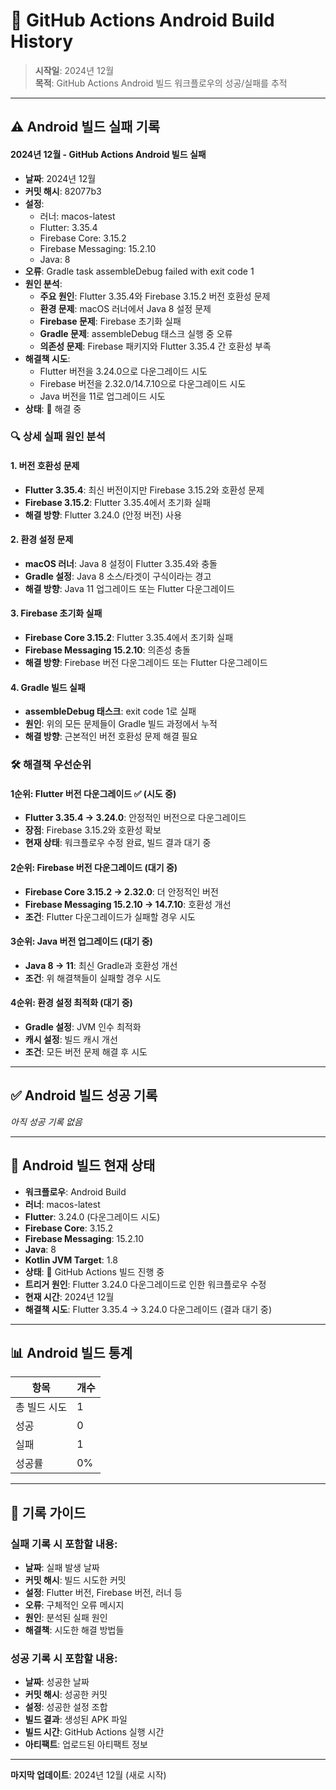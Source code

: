 # 🤖 GitHub Actions Android Build History

> **시작일**: 2024년 12월  
> **목적**: GitHub Actions Android 빌드 워크플로우의 성공/실패를 추적

---

## ⚠️ **Android 빌드 실패 기록**

#### 2024년 12월 - GitHub Actions Android 빌드 실패
- **날짜**: 2024년 12월
- **커밋 해시**: 82077b3
- **설정**: 
  - 러너: macos-latest
  - Flutter: 3.35.4
  - Firebase Core: 3.15.2
  - Firebase Messaging: 15.2.10
  - Java: 8
- **오류**: Gradle task assembleDebug failed with exit code 1
- **원인 분석**: 
  - **주요 원인**: Flutter 3.35.4와 Firebase 3.15.2 버전 호환성 문제
  - **환경 문제**: macOS 러너에서 Java 8 설정 문제
  - **Firebase 문제**: Firebase 초기화 실패
  - **Gradle 문제**: assembleDebug 태스크 실행 중 오류
  - **의존성 문제**: Firebase 패키지와 Flutter 3.35.4 간 호환성 부족
- **해결책 시도**:
  - Flutter 버전을 3.24.0으로 다운그레이드 시도
  - Firebase 버전을 2.32.0/14.7.10으로 다운그레이드 시도
  - Java 버전을 11로 업그레이드 시도
- **상태**: 🔄 해결 중

### 🔍 **상세 실패 원인 분석**

#### **1. 버전 호환성 문제**
- **Flutter 3.35.4**: 최신 버전이지만 Firebase 3.15.2와 호환성 문제
- **Firebase 3.15.2**: Flutter 3.35.4에서 초기화 실패
- **해결 방향**: Flutter 3.24.0 (안정 버전) 사용

#### **2. 환경 설정 문제**
- **macOS 러너**: Java 8 설정이 Flutter 3.35.4와 충돌
- **Gradle 설정**: Java 8 소스/타겟이 구식이라는 경고
- **해결 방향**: Java 11 업그레이드 또는 Flutter 다운그레이드

#### **3. Firebase 초기화 실패**
- **Firebase Core 3.15.2**: Flutter 3.35.4에서 초기화 실패
- **Firebase Messaging 15.2.10**: 의존성 충돌
- **해결 방향**: Firebase 버전 다운그레이드 또는 Flutter 다운그레이드

#### **4. Gradle 빌드 실패**
- **assembleDebug 태스크**: exit code 1로 실패
- **원인**: 위의 모든 문제들이 Gradle 빌드 과정에서 누적
- **해결 방향**: 근본적인 버전 호환성 문제 해결 필요

### 🛠️ **해결책 우선순위**

#### **1순위: Flutter 버전 다운그레이드** ✅ (시도 중)
- **Flutter 3.35.4 → 3.24.0**: 안정적인 버전으로 다운그레이드
- **장점**: Firebase 3.15.2와 호환성 확보
- **현재 상태**: 워크플로우 수정 완료, 빌드 결과 대기 중

#### **2순위: Firebase 버전 다운그레이드** (대기 중)
- **Firebase Core 3.15.2 → 2.32.0**: 더 안정적인 버전
- **Firebase Messaging 15.2.10 → 14.7.10**: 호환성 개선
- **조건**: Flutter 다운그레이드가 실패할 경우 시도

#### **3순위: Java 버전 업그레이드** (대기 중)
- **Java 8 → 11**: 최신 Gradle과 호환성 개선
- **조건**: 위 해결책들이 실패할 경우 시도

#### **4순위: 환경 설정 최적화** (대기 중)
- **Gradle 설정**: JVM 인수 최적화
- **캐시 설정**: 빌드 캐시 개선
- **조건**: 모든 버전 문제 해결 후 시도

---

## ✅ **Android 빌드 성공 기록**

*아직 성공 기록 없음*

---

## 🔄 **Android 빌드 현재 상태**

- **워크플로우**: Android Build
- **러너**: macos-latest
- **Flutter**: 3.24.0 (다운그레이드 시도)
- **Firebase Core**: 3.15.2
- **Firebase Messaging**: 15.2.10
- **Java**: 8
- **Kotlin JVM Target**: 1.8
- **상태**: 🔄 GitHub Actions 빌드 진행 중
- **트리거 원인**: Flutter 3.24.0 다운그레이드로 인한 워크플로우 수정
- **현재 시간**: 2024년 12월
- **해결책 시도**: Flutter 3.35.4 → 3.24.0 다운그레이드 (결과 대기 중)

---

## 📊 **Android 빌드 통계**

| 항목 | 개수 |
|------|------|
| 총 빌드 시도 | 1 |
| 성공 | 0 |
| 실패 | 1 |
| 성공률 | 0% |

---

## 📝 **기록 가이드**

### 실패 기록 시 포함할 내용:
- **날짜**: 실패 발생 날짜
- **커밋 해시**: 빌드 시도한 커밋
- **설정**: Flutter 버전, Firebase 버전, 러너 등
- **오류**: 구체적인 오류 메시지
- **원인**: 분석된 실패 원인
- **해결책**: 시도한 해결 방법들

### 성공 기록 시 포함할 내용:
- **날짜**: 성공한 날짜
- **커밋 해시**: 성공한 커밋
- **설정**: 성공한 설정 조합
- **빌드 결과**: 생성된 APK 파일
- **빌드 시간**: GitHub Actions 실행 시간
- **아티팩트**: 업로드된 아티팩트 정보

---

**마지막 업데이트**: 2024년 12월 (새로 시작)
